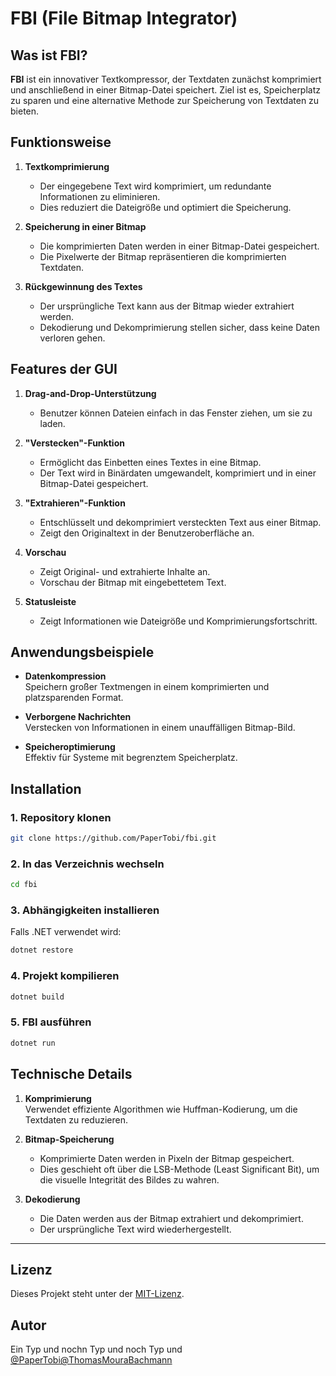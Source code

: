 
# FBI (File Bitmap Integrator)

## Was ist FBI?

**FBI** ist ein innovativer Textkompressor, der Textdaten zunächst komprimiert und anschließend in einer Bitmap-Datei speichert. Ziel ist es, Speicherplatz zu sparen und eine alternative Methode zur Speicherung von Textdaten zu bieten.

## Funktionsweise

1. **Textkomprimierung**  
   - Der eingegebene Text wird komprimiert, um redundante Informationen zu eliminieren.  
   - Dies reduziert die Dateigröße und optimiert die Speicherung.

2. **Speicherung in einer Bitmap**  
   - Die komprimierten Daten werden in einer Bitmap-Datei gespeichert.  
   - Die Pixelwerte der Bitmap repräsentieren die komprimierten Textdaten.

3. **Rückgewinnung des Textes**  
   - Der ursprüngliche Text kann aus der Bitmap wieder extrahiert werden.  
   - Dekodierung und Dekomprimierung stellen sicher, dass keine Daten verloren gehen.

## Features der GUI

1. **Drag-and-Drop-Unterstützung**  
   - Benutzer können Dateien einfach in das Fenster ziehen, um sie zu laden.

2. **"Verstecken"-Funktion**  
   - Ermöglicht das Einbetten eines Textes in eine Bitmap.  
   - Der Text wird in Binärdaten umgewandelt, komprimiert und in einer Bitmap-Datei gespeichert.

3. **"Extrahieren"-Funktion**  
   - Entschlüsselt und dekomprimiert versteckten Text aus einer Bitmap.  
   - Zeigt den Originaltext in der Benutzeroberfläche an.

4. **Vorschau**  
   - Zeigt Original- und extrahierte Inhalte an.  
   - Vorschau der Bitmap mit eingebettetem Text.

5. **Statusleiste**  
   - Zeigt Informationen wie Dateigröße und Komprimierungsfortschritt.

## Anwendungsbeispiele

- **Datenkompression**  
  Speichern großer Textmengen in einem komprimierten und platzsparenden Format.
  
- **Verborgene Nachrichten**  
  Verstecken von Informationen in einem unauffälligen Bitmap-Bild.

- **Speicheroptimierung**  
  Effektiv für Systeme mit begrenztem Speicherplatz.

## Installation

### 1. Repository klonen
```bash
git clone https://github.com/PaperTobi/fbi.git
```

### 2. In das Verzeichnis wechseln
```bash
cd fbi
```

### 3. Abhängigkeiten installieren
Falls .NET verwendet wird:
```bash
dotnet restore
```

### 4. Projekt kompilieren
```bash
dotnet build
```

### 5. FBI ausführen
```bash
dotnet run
```

## Technische Details

1. **Komprimierung**  
   Verwendet effiziente Algorithmen wie Huffman-Kodierung, um die Textdaten zu reduzieren.

2. **Bitmap-Speicherung**  
   - Komprimierte Daten werden in Pixeln der Bitmap gespeichert.  
   - Dies geschieht oft über die LSB-Methode (Least Significant Bit), um die visuelle Integrität des Bildes zu wahren.

3. **Dekodierung**  
   - Die Daten werden aus der Bitmap extrahiert und dekomprimiert.  
   - Der ursprüngliche Text wird wiederhergestellt.

---

## Lizenz
Dieses Projekt steht unter der [MIT-Lizenz](LICENSE).

## Autor
Ein Typ und nochn Typ und noch Typ und [@PaperTobi](https://github.com/PaperTobi)[@ThomasMouraBachmann](https://github.com/ThomasMouraBachmann)

